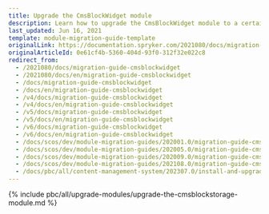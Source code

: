 ```yaml
---
title: Upgrade the CmsBlockWidget module
description: Learn how to upgrade the CmsBlockWidget module to a certain version.
last_updated: Jun 16, 2021
template: module-migration-guide-template
originalLink: https://documentation.spryker.com/2021080/docs/migration-guide-cmsblockwidget
originalArticleId: 0e61cf4b-5360-404d-93f0-312f32e022c8
redirect_from:
  - /2021080/docs/migration-guide-cmsblockwidget
  - /2021080/docs/en/migration-guide-cmsblockwidget
  - /docs/migration-guide-cmsblockwidget
  - /docs/en/migration-guide-cmsblockwidget
  - /v4/docs/migration-guide-cmsblockwidget
  - /v4/docs/en/migration-guide-cmsblockwidget
  - /v5/docs/migration-guide-cmsblockwidget
  - /v5/docs/en/migration-guide-cmsblockwidget
  - /v6/docs/migration-guide-cmsblockwidget
  - /v6/docs/en/migration-guide-cmsblockwidget
  - /docs/scos/dev/module-migration-guides/202001.0/migration-guide-cmsblockwidget.html
  - /docs/scos/dev/module-migration-guides/202005.0/migration-guide-cmsblockwidget.html
  - /docs/scos/dev/module-migration-guides/202009.0/migration-guide-cmsblockwidget.html
  - /docs/scos/dev/module-migration-guides/202108.0/migration-guide-cmsblockwidget.html
  - /docs/pbc/all/content-management-system/202307.0/install-and-upgrade/upgrade-modules/upgrade-the-cmsblockwidget-module.html
---
```

{% include pbc/all/upgrade-modules/upgrade-the-cmsblockstorage-module.md %} <!-- To edit, see /_includes/pbc/all/upgrade-modules/upgrade-the-cmsblockstorage-module.md -->
